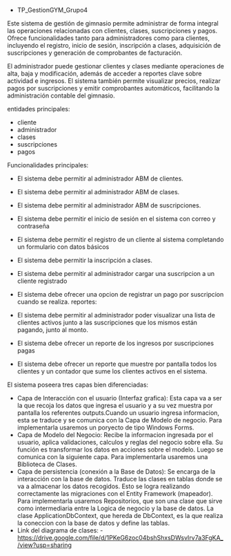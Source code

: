 - TP_GestionGYM_Grupo4

Este sistema de gestión de gimnasio permite administrar de forma integral las operaciones relacionadas con clientes, clases, suscripciones y pagos. Ofrece funcionalidades tanto para administradores como para clientes, incluyendo el registro, inicio de sesión, inscripción a clases, adquisición de suscripciones y generación de comprobantes de facturación.

El administrador puede gestionar clientes y clases mediante operaciones de alta, baja y modificación, además de acceder a reportes clave sobre actividad e ingresos. El sistema también permite visualizar precios, realizar pagos por suscripciones y emitir comprobantes automáticos, facilitando la administración contable del gimnasio.

 entidades principales:

- cliente
- administrador
- clases
- suscripciones
- pagos

 Funcionalidades principales:

- El sistema debe permitir al administrador ABM de clientes.
- El sistema debe permitir al administrador ABM de clases.
- El sistema debe permitir al administrador ABM de suscripciones.
- El sistema debe permitir el inicio de sesión en el sistema con correo y contraseña
- El sistema debe permitir el registro de un cliente al sistema completando un formulario con datos básicos
- El sistema debe permitir la inscripción a clases.
- El sistema debe permitir al administrador cargar una suscripcion a un cliente registrado
- El sistema debe ofrecer una opcion de registrar un pago por suscripcion cuando se realiza.
 reportes:

- El sistema debe permitir al administrador poder visualizar una lista de clientes activos junto a las suscripciones que los mismos están pagando, junto al monto.
- El sistema debe ofrecer un reporte de los ingresos por suscripciones pagas
- El sistema debe ofrecer un reporte que muestre por pantalla todos los clientes y un contador que sume los clientes activos en el sistema.
  
 El sistema poseera tres capas bien diferenciadas:

- Capa de Interacción con el usuario (Interfaz grafica): Esta capa va a ser la que recoja los datos que ingresa el usuario y a su vez muestra por pantalla los referentes outputs.Cuando un usuario ingresa informacion, esta se traduce y se comunica con la Capa de Modelo de negocio. Para implementarla usaremos un poryecto de tipo Windows Forms.
- Capa de Modelo del Negocio: Recibe la informacion ingresada por el usuario, aplica validaciones, calculos y reglas del negocio sobre ella. Su función es transformar los datos en acciones sobre el modelo. Luego se comunica con la siguiente capa. Para implementarla usaremos una Biblioteca de Clases.
- Capa de persistencia (conexión a la Base de Datos): Se encarga de la interacción con la base de datos. Traduce las clases en tablas donde se va a almacenar los datos recogidos. Esto se logra realizando correctamente las migraciones con el Entity Framework (mapeador). Para implementarla usaremos Repositorios, que son una clase que sirve como intermediaria entre la Logica de negocio y la base de datos. La clase ApplicationDbContext, que hereda de DbContext, es la que realiza la coneccion con la base de datos y define las tablas.
- Link del diagrama de clases: - https://drive.google.com/file/d/1PKeG6zoc04bshShxsDWsvIrv7a3FgKA_/view?usp=sharing
